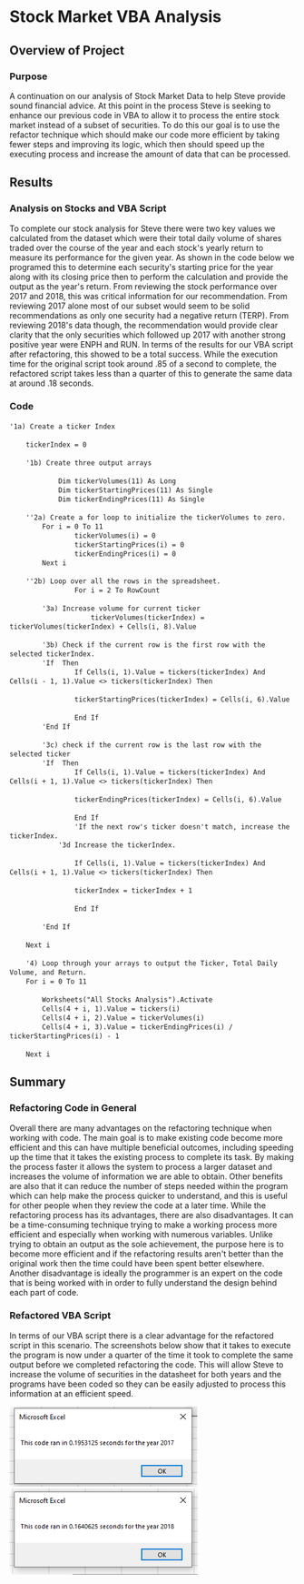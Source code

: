# Stock Market VBA Analysis

## Overview of Project

### Purpose
A continuation on our analysis of Stock Market Data to help Steve provide sound financial advice. At this point in the process Steve is seeking to enhance our previous code in VBA to allow it to process the entire stock market instead of a subset of securities. To do this our goal is to use the refactor technique which should make our code more efficient by taking fewer steps and improving its logic, which then should speed up the executing process and increase the amount of data that can be processed.  

## Results

### Analysis on Stocks and VBA Script
To complete our stock analysis for Steve there were two key values we calculated from the dataset which were their total daily volume of shares traded over the course of the year and each stock's yearly return to measure its performance for the given year. As shown in the code below we programed this to determine each security's starting price for the year along with its closing price then to perform the calculation and provide the output as the year's return. From reviewing the stock performance over 2017 and 2018, this was critical information for our recommendation. From reviewing 2017 alone most of our subset would seem to be solid recommendations as only one security had a negative return (TERP). From reviewing 2018's data though, the recommendation would provide clear clarity that the only securities which followed up 2017 with another strong positive year were ENPH and RUN. In terms of the results for our VBA script after refactoring, this showed to be a total success. While the execution time for the original script took around .85 of a second to complete, the refactored script takes less than a quarter of this to generate the same data at around .18 seconds. 

### Code
```
'1a) Create a ticker Index
        
    tickerIndex = 0
                
    '1b) Create three output arrays
    
            Dim tickerVolumes(11) As Long
            Dim tickerStartingPrices(11) As Single
            Dim tickerEndingPrices(11) As Single
            
    ''2a) Create a for loop to initialize the tickerVolumes to zero.
        For i = 0 To 11
                tickerVolumes(i) = 0
                tickerStartingPrices(i) = 0
                tickerEndingPrices(i) = 0
        Next i
        
    ''2b) Loop over all the rows in the spreadsheet.
                For i = 2 To RowCount
    
        '3a) Increase volume for current ticker
                    tickerVolumes(tickerIndex) = tickerVolumes(tickerIndex) + Cells(i, 8).Value
        
        '3b) Check if the current row is the first row with the selected tickerIndex.
        'If  Then
                If Cells(i, 1).Value = tickers(tickerIndex) And Cells(i - 1, 1).Value <> tickers(tickerIndex) Then
            
                tickerStartingPrices(tickerIndex) = Cells(i, 6).Value
                
                End If
        'End If
        
        '3c) check if the current row is the last row with the selected ticker
        'If  Then
                If Cells(i, 1).Value = tickers(tickerIndex) And Cells(i + 1, 1).Value <> tickers(tickerIndex) Then
                
                tickerEndingPrices(tickerIndex) = Cells(i, 6).Value
            
                End If
                'If the next row's ticker doesn't match, increase the tickerIndex.
            '3d Increase the tickerIndex.
                
                If Cells(i, 1).Value = tickers(tickerIndex) And Cells(i + 1, 1).Value <> tickers(tickerIndex) Then
                
                tickerIndex = tickerIndex + 1
                
                End If
                
        'End If
    
    Next i

    '4) Loop through your arrays to output the Ticker, Total Daily Volume, and Return.
    For i = 0 To 11
    
        Worksheets("All Stocks Analysis").Activate
        Cells(4 + i, 1).Value = tickers(i)
        Cells(4 + i, 2).Value = tickerVolumes(i)
        Cells(4 + i, 3).Value = tickerEndingPrices(i) / tickerStartingPrices(i) - 1
        
    Next i

```

## Summary

### Refactoring Code in General
Overall there are many advantages on the refactoring technique when working with code. The main goal is to make existing code become more efficient and this can have multiple beneficial outcomes, including speeding up the time that it takes the existing process to complete its task. By making the process faster it allows the system to process a larger dataset and increases the volume of information we are able to obtain. Other benefits are also that it can reduce the number of steps needed within the program which can help make the process quicker to understand, and this is useful for other people when they review the code at a later time. While the refactoring process has its advantages, there are also disadvantages. It can be a time-consuming technique trying to make a working process more efficient and especially when working with numerous variables. Unlike trying to obtain an output as the sole achievement, the purpose here is to become more efficient and if the refactoring results aren't better than the original work then the time could have been spent better elsewhere. Another disadvantage is ideally the programmer is an expert on the code that is being worked with in order to fully understand the design behind each part of code. 

### Refactored VBA Script
In terms of our VBA script there is a clear advantage for the refactored script in this scenario. The screenshots below show that it takes to execute the program is now under a quarter of the time it took to complete the same output before we completed refactoring the code. This will allow Steve to increase the volume of securities in the datasheet for both years and the programs have been coded so they can be easily adjusted to process this information at an efficient speed. 

![2017 Stock Analysis Timer](Resources/VBA_Challenge_2017.png)
![2018 Stock Analysis Timer](Resources/VBA_Challenge_2018.png)
